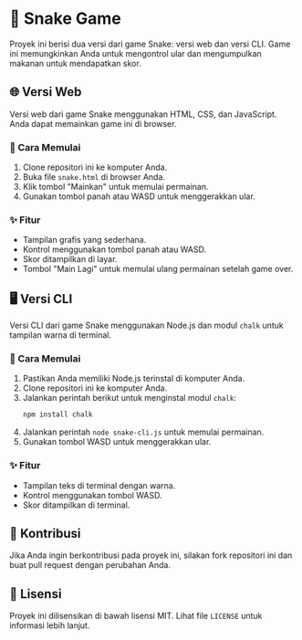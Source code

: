 # 🐍 Snake Game

Proyek ini berisi dua versi dari game Snake: versi web dan versi CLI. Game ini memungkinkan Anda untuk mengontrol ular dan mengumpulkan makanan untuk mendapatkan skor.

## 🌐 Versi Web

Versi web dari game Snake menggunakan HTML, CSS, dan JavaScript. Anda dapat memainkan game ini di browser.

### 🚀 Cara Memulai

1. Clone repositori ini ke komputer Anda.
2. Buka file `snake.html` di browser Anda.
3. Klik tombol "Mainkan" untuk memulai permainan.
4. Gunakan tombol panah atau WASD untuk menggerakkan ular.

### ✨ Fitur

- Tampilan grafis yang sederhana.
- Kontrol menggunakan tombol panah atau WASD.
- Skor ditampilkan di layar.
- Tombol "Main Lagi" untuk memulai ulang permainan setelah game over.

## 🖥️ Versi CLI

Versi CLI dari game Snake menggunakan Node.js dan modul `chalk` untuk tampilan warna di terminal.

### 🚀 Cara Memulai

1. Pastikan Anda memiliki Node.js terinstal di komputer Anda.
2. Clone repositori ini ke komputer Anda.
3. Jalankan perintah berikut untuk menginstal modul `chalk`:
   ```bash
   npm install chalk
   ```
4. Jalankan perintah `node snake-cli.js` untuk memulai permainan.
5. Gunakan tombol WASD untuk menggerakkan ular.

### ✨ Fitur

- Tampilan teks di terminal dengan warna.
- Kontrol menggunakan tombol WASD.
- Skor ditampilkan di terminal.

## 🤝 Kontribusi

Jika Anda ingin berkontribusi pada proyek ini, silakan fork repositori ini dan buat pull request dengan perubahan Anda.

## 📜 Lisensi

Proyek ini dilisensikan di bawah lisensi MIT. Lihat file `LICENSE` untuk informasi lebih lanjut.
